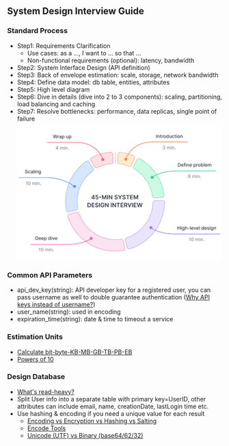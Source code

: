 ## System Design Interview Guide
### Standard Process
- Step1: Requirements Clarification
  - Use cases: as a ..., I want to ... so that ...
  - Non-functional requirements (optional): latency, bandwidth
- Step2: System Interface Design (API definition)
- Step3: Back of envelope estimation: scale, storage, network bandwidth
- Step4: Define data model: db table, entities, attributes
- Step5: High level diagram
- Step6: Dive in details (dive into 2 to 3 components): scaling, partitioning, load balancing and caching
- Step7: Resolve bottlenecks: performance, data replicas, single point of failure
![sdi time.png](img%2Fsdi%20time.png)
### Common API Parameters
- api_dev_key(string): API developer key for a registered user, you can pass username as well to double guarantee authentication ([Why API keys instead of username?](https://security.stackexchange.com/questions/32910/why-do-apis-use-api-keys-instead-of-usernames))
- user_name(string): used in encoding
- expiration_time(string): date & time to timeout a service
### Estimation Units
- [Calculate bit-byte-KB-MB-GB-TB-PB-EB](http://www.wu.ece.ufl.edu/links/dataRate/DataMeasurementChart.html)
- [Powers of 10](https://www.varsitytutors.com/hotmath/hotmath_help/topics/powers-of-10)
### Design Database
- [What's read-heavy?](https://www.mullie.eu/why-your-code-doesnt-scale/#:~:text=Being%20read%2Dheavy%20means%20there,being%20able%20to%20service%20requests.)
- Split User info into a separate table with primary key=UserID, other attributes can include email, name, creationDate, lastLogin time etc.
- Use hashing & encoding if you need a unique value for each result
  - [Encoding vs Encryption vs Hashing vs Salting](https://medium.com/hackernoon/what-devs-need-to-know-about-encoding-encryption-hashing-salting-stretching-76a3da32e0fd) 
  - [Encode Tools](https://emn178.github.io/online-tools/index.html)
  - [Unicode (UTF) vs Binary (base64/62/32)](https://stackoverflow.com/questions/22677217/what-is-the-difference-between-a-unicode-and-binary-string#:~:text=The%20former%20describe%20the%20machine,two%20domains%20is%20encoding%2Fdecoding.)